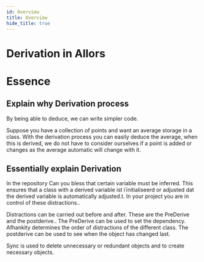 ```yaml
---
id: Overview
title: Overview
hide_title: true
---
```


<div style={{ textAlign: 'center', padding: '30px', backgroundColor: 'green' }}>
  <h1>Derivation in Allors</h1>
</div>

# Essence

## Explain why Derivation process

By being able to deduce, we can write simpler code.

Suppose you have a collection of points and want an average storage in a class. With the derivation process you can easily deduce the average, when this is derived, we do not have to consider ourselves if a point is added or changes as the average automatic will change with it.

## Essentially explain Derivation

In the repository Can you bless that certain variable must be inferred. This ensures that a class with a derived variable ist ïïnitialiseerd or adjusted dat the derived variable is automatically adjusted.t. In your project you are in control of these distractions..

Distractions can be carried out before and after. These are the PreDerive and the postderive.. The PreDerive can be used to set the dependency. Afhankity determines the order of distractions of the different class. The postderive can be used to see when the object has changed last.

Sync is used to delete unnecessary or redundant objects and to create necessary objects.
